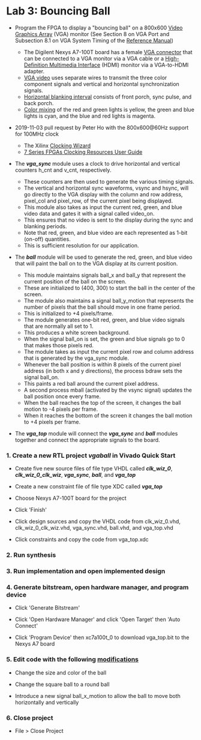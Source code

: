 # Lab 3: Bouncing Ball

* Program the FPGA to display a "bouncing ball" on a 800x600 [Video Graphics Array](https://en.wikipedia.org/wiki/Video_Graphics_Array) (VGA) monitor (See Section 8 on VGA Port and Subsection 8.1 on VGA System Timing of the [Reference Manual]( https://reference.digilentinc.com/_media/reference/programmable-logic/nexys-a7/nexys-a7_rm.pdf))
  * The Digilent Nexys A7-100T board has a female [VGA connector](https://en.wikipedia.org/wiki/VGA_connector) that can be connected to a VGA monitor via a VGA cable or a [High-Definition Multimedia Interface](https://en.wikipedia.org/wiki/HDMI) (HDMI) monitor via a VGA-to-HDMI adapter.
  * [VGA video](https://web.mit.edu/6.111/www/s2004/NEWKIT/vga.shtml) uses separate wires to transmit the three color component signals and vertical and horizontal synchronization signals.
  * [Horizontal blanking interval](https://en.wikipedia.org/wiki/Horizontal_blanking_interval) consists of front porch, sync pulse, and back porch.
  * [Color mixing](https://en.wikipedia.org/wiki/Color_mixing) of the red and green lights is yellow, the green and blue lights is cyan, and the blue and red lights is magenta.

* 2019-11-03 pull request by Peter Ho with the 800x600@60Hz support for 100MHz clock
  * The Xilinx [Clocking Wizard](https://www.xilinx.com/products/intellectual-property/clocking_wizard.html)
  * [7 Series FPGAs Clocking Resources User Guide](https://www.xilinx.com/support/documentation/user_guides/ug472_7Series_Clocking.pdf)

* The **_vga_sync_** module uses a clock to drive horizontal and vertical counters h_cnt and v_cnt, respectively.
  * These counters are then used to generate the various timing signals.
  * The vertical and horizontal sync waveforms, vsync and hsync, will go directly to the VGA display with the column and row address, pixel_col and pixel_row, of the current pixel being displayed.
  * This module also takes as input the current red, green, and blue video data and gates it with a signal called video_on.
  * This ensures that no video is sent to the display during the sync and blanking periods.
  * Note that red, green, and blue video are each represented as 1-bit (on-off) quantities.
  * This is sufficient resolution for our application.

* The **_ball_** module will be used to generate the red, green, and blue video that will paint the ball on to the VGA display at its current position.
  * This module maintains signals ball_x and ball_y that represent the current position of the ball on the screen.
  * These are initialized to (400, 300) to start the ball in the center of the screen.
  * The module also maintains a signal ball_y_motion that represents the number of pixels that the ball should move in one frame period.
  * This is initialized to +4 pixels/frame.
  * The module generates one-bit red, green, and blue video signals that are normally all set to 1.
  * This produces a white screen background.
  * When the signal ball_on is set, the green and blue signals go to 0 that makes those pixels red.
  * The module takes as input the current pixel row and column address that is generated by the vga_sync module.
  * Whenever the ball position is within 8 pixels of the current pixel address (in both x and y directions), the process bdraw sets the signal ball_on.
  * This paints a red ball around the current pixel address.
  * A second process mball (activated by the vsync signal) updates the ball position once every frame.
  * When the ball reaches the top of the screen, it changes the ball motion to -4 pixels per frame.
  * When it reaches the bottom of the screen it changes the ball motion to +4 pixels per frame.

* The **_vga_top_** module will connect the **_vga_sync_** and **_ball_** modules together and connect the appropriate signals to the board.

### 1. Create a new RTL project _vgaball_ in Vivado Quick Start

* Create five new source files of file type VHDL called **_clk_wiz_0_**, **_clk_wiz_0_clk_wiz_**, **_vga_sync_**, **_ball_**, and **_vga_top_**

* Create a new constraint file of file type XDC called **_vga_top_**

* Choose Nexys A7-100T board for the project

* Click 'Finish'

* Click design sources and copy the VHDL code from clk_wiz_0.vhd, clk_wiz_0_clk_wiz.vhd, vga_sync.vhd, ball.vhd, and vga_top.vhd

* Click constraints and copy the code from vga_top.xdc

### 2. Run synthesis

### 3. Run implementation and open implemented design

### 4. Generate bitstream, open hardware manager, and program device

* Click 'Generate Bitstream'

* Click 'Open Hardware Manager' and click 'Open Target' then 'Auto Connect'

* Click 'Program Device' then xc7a100t_0 to download vga_top.bit to the Nexys A7 board

### 5. Edit code with the following [modifications](https://github.com/kevinwlu/dsd/tree/master/Nexys-A7/Lab-3/Modifications)

* Change the size and color of the ball

* Change the square ball to a round ball

* Introduce a new signal ball_x_motion to allow the ball to move both horizontally and vertically

### 6. Close project

* File > Close Project

